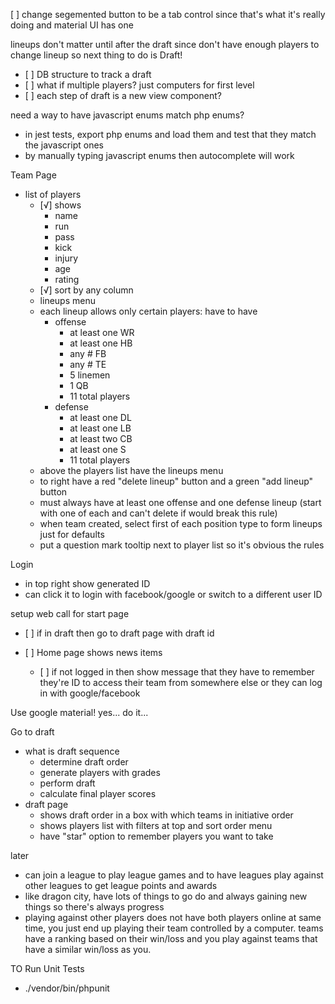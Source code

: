 \[ ] change segemented button to be a tab control since that's what it's really doing and material UI has one 

lineups don't matter until after the draft since don't have enough players to change lineup
so next thing to do is Draft!
- \[ ] DB structure to track a draft
- \[ ] what if multiple players? just computers for first level
- \[ ] each step of draft is a new view component?


need a way to have javascript enums match php enums?
- in jest tests, export php enums and load them and test that they match the javascript ones
- by manually typing javascript enums then autocomplete will work

Team Page
* list of players
  * \[√] shows
    * name
    * run
    * pass
    * kick
    * injury
    * age
    * rating
  * \[√] sort by any column
  * lineups menu
  * each lineup allows only certain players: have to have
    * offense
      * at least one WR
      * at least one HB
      * any # FB
      * any # TE
      * 5 linemen
      * 1 QB
      * 11 total players
    * defense
      * at least one DL
      * at least one LB
      * at least two CB
      * at least one S
      * 11 total players  
  * above the players list have the lineups menu
  * to right have a red "delete lineup" button and a green "add lineup" button
  * must always have at least one offense and one defense lineup (start with one of each and can't delete if would break this rule)
  * when team created, select first of each position type to form lineups just for defaults
  * put a question mark tooltip next to player list so it's obvious the rules 
  
  
Login
* in top right show generated ID
* can click it to login with facebook/google or switch to a different user ID

setup web call for start page
* \[ ] if in draft then go to draft page with draft id
  
* \[ ] Home page shows news items
  * \[ ] if not logged in then show message that they have to remember they're ID to access their team from somewhere else or they can log in with google/facebook
  
Use google material! yes... do it...

Go to draft
* what is draft sequence
	* determine draft order
	* generate players with grades
	* perform draft
	* calculate final player scores
* draft page
	* shows draft order in a box with which teams in initiative order
	* shows players list with filters at top and sort order menu
	* have "star" option to remember players you want to take
	
	
later
* can join a league to play league games and to have leagues play against other leagues to get league points and awards
* like dragon city, have lots of things to go do and always gaining new things so there's always progress
* playing against other players does not have both players online at same time, you just end up playing their team controlled by a computer. teams have a ranking based on their win/loss and you play against teams that have a similar win/loss as you.


TO Run Unit Tests
* ./vendor/bin/phpunit
